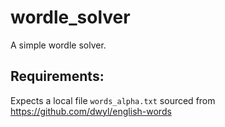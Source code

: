 # wordle_solver
A simple wordle solver.

## Requirements:
Expects a local file `words_alpha.txt` sourced from https://github.com/dwyl/english-words

